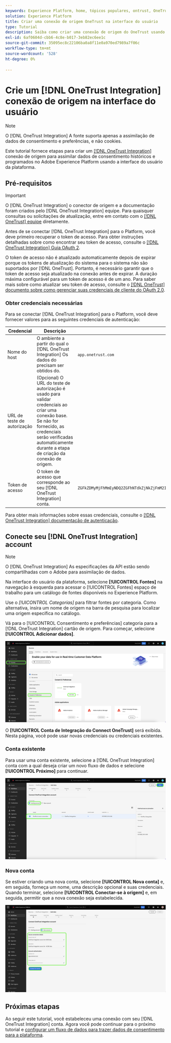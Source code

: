 ```yaml
---
keywords: Experience Platform, home, tópicos populares, ontrust, OneTrust
solution: Experience Platform
title: Criar uma conexão de origem OneTrust na interface do usuário
type: Tutorial
description: Saiba como criar uma conexão de origem do OneTrust usando a interface do usuário do Adobe Experience Platform.
exl-id: 6af0604d-cbb6-4c8e-b017-3eb82ec6ee1c
source-git-commit: 35095ec8c22106ba0a8f11e0a970ed7989a7f06c
workflow-type: tm+mt
source-wordcount: '528'
ht-degree: 0%

---
```


# Crie um [!DNL OneTrust Integration] conexão de origem na interface do usuário

>[!NOTE]
>
>O [!DNL OneTrust Integration] A fonte suporta apenas a assimilação de dados de consentimento e preferências, e não cookies.

Este tutorial fornece etapas para criar um [[!DNL OneTrust Integration]](https://my.onetrust.com/s/contactsupport?language=en_US) conexão de origem para assimilar dados de consentimento históricos e programados no Adobe Experience Platform usando a interface do usuário da plataforma.

## Pré-requisitos

>[!IMPORTANT]
>
>O [!DNL OneTrust Integration] o conector de origem e a documentação foram criados pelo [!DNL OneTrust Integration] equipe. Para quaisquer consultas ou solicitações de atualização, entre em contato com o [[!DNL OneTrust] equipe](https://my.onetrust.com/s/contactsupport?language=en_US) diretamente.

Antes de se conectar [!DNL OneTrust Integration] para o Platform, você deve primeiro recuperar o token de acesso. Para obter instruções detalhadas sobre como encontrar seu token de acesso, consulte o [[!DNL OneTrust Integration] Guia OAuth 2](https://developer.onetrust.com/docs/api-docs-v3/b3A6MjI4OTUyOTc-generate-access-token).

O token de acesso não é atualizado automaticamente depois de expirar porque os tokens de atualização do sistema para o sistema não são suportados por [!DNL OneTrust]. Portanto, é necessário garantir que o token de acesso seja atualizado na conexão antes de expirar. A duração máxima configurável para um token de acesso é de um ano. Para saber mais sobre como atualizar seu token de acesso, consulte o [[!DNL OneTrust] documento sobre como gerenciar suas credenciais de cliente do OAuth 2.0](https://developer.onetrust.com/docs/documentation/ZG9jOjIyODk1MTUw-managing-o-auth-2-0-client-credentials).

### Obter credenciais necessárias

Para se conectar [!DNL OneTrust Integration] para o Platform, você deve fornecer valores para as seguintes credenciais de autenticação:

| Credencial | Descrição | Exemplo |
| --- | --- | --- |
| Nome do host | O ambiente a partir do qual o [!DNL OneTrust Integration] Os dados do precisam ser obtidos do. | `app.onetrust.com` |
| URL de teste de autorização | (Opcional) O URL do teste de autorização é usado para validar credenciais ao criar uma conexão base. Se não for fornecido, as credenciais serão verificadas automaticamente durante a etapa de criação da conexão de origem. |  |
| Token de acesso | O token de acesso que corresponde ao seu [!DNL OneTrust Integration] conta. | `ZGFkZDMyMjFhMmEyNDQ2ZGFhNTdkZjNkZjFmM2IyOWE6QjlUSERVUTNjOFVsRmpEZTJ6Vk9oRnF3Sk8xNlNtcm4=` |

Para obter mais informações sobre essas credenciais, consulte o [[!DNL OneTrust Integration] documentação de autenticação](https://developer.onetrust.com/docs/api-docs-v3/b3A6MjI4OTUyOTc-generate-access-token).

## Conecte seu [!DNL OneTrust Integration] account

>[!NOTE]
>
>O [!DNL OneTrust Integration] As especificações da API estão sendo compartilhadas com o Adobe para assimilação de dados.

Na interface do usuário da plataforma, selecione **[!UICONTROL Fontes]** na navegação à esquerda para acessar o [!UICONTROL Fontes] espaço de trabalho para um catálogo de fontes disponíveis no Experience Platform.

Use o *[!UICONTROL Categorias]* para filtrar fontes por categoria. Como alternativa, insira um nome de origem na barra de pesquisa para localizar uma origem específica no catálogo.

Vá para o [!UICONTROL Consentimento e preferências] categoria para a [!DNL OneTrust Integration] cartão de origem. Para começar, selecione **[!UICONTROL Adicionar dados]**.

![O catálogo de origens da interface do usuário do Experience Platform.](../../../../images/tutorials/create/onetrust/catalog.png)

O **[!UICONTROL Conta de Integração do Connect OneTrust]** será exibida. Nesta página, você pode usar novas credenciais ou credenciais existentes.

### Conta existente

Para usar uma conta existente, selecione a [!DNL OneTrust Integration] conta com a qual deseja criar um novo fluxo de dados e selecione **[!UICONTROL Próximo]** para continuar.

![A etapa de autenticação da conta existente no fluxo de trabalho de fontes.](../../../../images/tutorials/create/onetrust/existing.png)

### Nova conta

Se estiver criando uma nova conta, selecione **[!UICONTROL Nova conta]** e, em seguida, forneça um nome, uma descrição opcional e suas credenciais. Quando terminar, selecione **[!UICONTROL Conectar-se à origem]** e, em seguida, permitir que a nova conexão seja estabelecida.

![A nova etapa de autenticação de conta no fluxo de trabalho de fontes.](../../../../images/tutorials/create/onetrust/new.png)

## Próximas etapas

Ao seguir este tutorial, você estabeleceu uma conexão com seu [!DNL OneTrust Integration] conta. Agora você pode continuar para o próximo tutorial e [configurar um fluxo de dados para trazer dados de consentimento para a plataforma](../../dataflow/consent-and-preferences.md).
